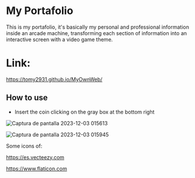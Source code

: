 # My Portafolio

This is my portafolio, it's basically my personal and professional information inside an arcade machine, transforming each section of information into an interactive screen with a video game theme.

# Link:

https://tomy2931.github.io/MyOwnWeb/

## How to use

- Insert the coin clicking on the gray box at the bottom right


![Captura de pantalla 2023-12-03 015613](https://github.com/Tomy2931/MyOwnWeb/assets/99775229/6b8ed098-a7a3-4ade-89fc-6d3ab6acb7d2)

![Captura de pantalla 2023-12-03 015945](https://github.com/Tomy2931/MyOwnWeb/assets/99775229/14d441fa-3404-48a6-889b-ab4966a7df44)

Some icons of:

https://es.vecteezy.com

https://www.flaticon.com


